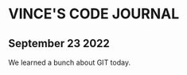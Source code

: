 VINCE'S CODE JOURNAL
====================

September 23 2022
-----------------

We learned a bunch about GIT today.